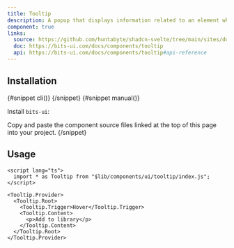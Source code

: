 ```yaml
---
title: Tooltip
description: A popup that displays information related to an element when the element receives keyboard focus or the mouse hovers over it.
component: true
links:
  source: https://github.com/huntabyte/shadcn-svelte/tree/main/sites/docs/src/lib/registry/ui/tooltip
  doc: https://bits-ui.com/docs/components/tooltip
  api: https://bits-ui.com/docs/components/tooltip#api-reference
---
```


<script>
  import { ComponentPreview, PMAddComp, PMInstall, Step, Steps, InstallTabs } from '$lib/components/docs';
</script>

<ComponentPreview name="tooltip-demo">

<div></div>

</ComponentPreview>

## Installation

<InstallTabs>
{#snippet cli()}
<PMAddComp name="tooltip" />
{/snippet}
{#snippet manual()}
<Steps>
<Step>

Install `bits-ui`:

</Step>
<PMInstall command="bits-ui -D" />
<Step>Copy and paste the component source files linked at the top of this page into your project.</Step>
</Steps>
{/snippet}
</InstallTabs>

## Usage

```svelte
<script lang="ts">
  import * as Tooltip from "$lib/components/ui/tooltip/index.js";
</script>

<Tooltip.Provider>
  <Tooltip.Root>
    <Tooltip.Trigger>Hover</Tooltip.Trigger>
    <Tooltip.Content>
      <p>Add to library</p>
    </Tooltip.Content>
  </Tooltip.Root>
</Tooltip.Provider>
```
